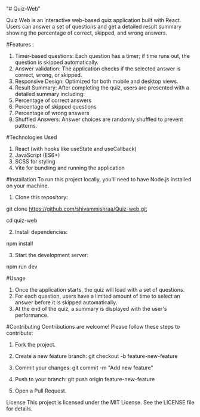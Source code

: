 "# Quiz-Web" 


Quiz Web is an interactive web-based quiz application built with React. Users can answer a set of questions and get a detailed result summary showing the percentage of correct, skipped, and wrong answers.


#Features :

1. Timer-based questions: Each question has a timer; if time runs out, the question is skipped automatically.
2. Answer validation: The application checks if the selected answer is correct, wrong, or skipped.
3. Responsive Design: Optimized for both mobile and desktop views.
4. Result Summary: After completing the quiz, users are presented with a detailed summary including:
5. Percentage of correct answers
6. Percentage of skipped questions
7. Percentage of wrong answers
8. Shuffled Answers: Answer choices are randomly shuffled to prevent patterns.


#Technologies Used
1. React (with hooks like useState and useCallback)
2. JavaScript (ES6+)
3. SCSS for styling
4. Vite for bundling and running the application


#Installation
To run this project locally, you'll need to have Node.js installed on your machine.

1. Clone this repository:

git clone https://github.com/shivammishraa/Quiz-web.git

cd quiz-web


2. Install dependencies:

npm install


3. Start the development server:

npm run dev

#Usage

1. Once the application starts, the quiz will load with a set of questions.
2. For each question, users have a limited amount of time to select an answer before it is skipped automatically.
3. At the end of the quiz, a summary is displayed with the user's performance.



#Contributing
Contributions are welcome! Please follow these steps to contribute:

1. Fork the project.


2. Create a new feature branch:
git checkout -b feature-new-feature


3. Commit your changes:
git commit -m "Add new feature"


4. Push to your branch:
git push origin feature-new-feature


5. Open a Pull Request.

License
This project is licensed under the MIT License. See the LICENSE file for details.
